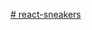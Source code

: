 [# react-sneakers](https://github.com/YSergo/vscode-keyboard-shortcuts-macOS-dark-theme/blob/main/keyboard-shortcuts-macos.png?raw=true)
 
